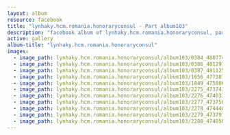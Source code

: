 ```yaml
---
layout: album
resource: facebook
title: "lynhaky.hcm.romania.honoraryconsul - Part album103"
description: "facebook album of lynhaky.hcm.romania.honoraryconsul, part album103."
active: gallery
album-title: "lynhaky.hcm.romania.honoraryconsul"
images:
  - image_path: lynhaky.hcm.romania.honoraryconsul/album103/0384_480774008_1172950787522213_4066599479140957216_n.jpg
  - image_path: lynhaky.hcm.romania.honoraryconsul/album103/0386_481297491_1172950784188880_3520325312808730130_n.jpg
  - image_path: lynhaky.hcm.romania.honoraryconsul/album103/0387_481125138_1172950770855548_3250257555646435548_n.jpg
  - image_path: lynhaky.hcm.romania.honoraryconsul/album103/1656_477387269_1165747121575913_1959419636139214807_n.jpg
  - image_path: lynhaky.hcm.romania.honoraryconsul/album103/1849_475806519_1158671505616808_8740864152494887816_n.jpg
  - image_path: lynhaky.hcm.romania.honoraryconsul/album103/2275_473741139_1148858619931430_547525616936593556_n.jpg
  - image_path: lynhaky.hcm.romania.honoraryconsul/album103/2276_474033366_1148858643264761_2586346355821029656_n.jpg
  - image_path: lynhaky.hcm.romania.honoraryconsul/album103/2277_473750222_1148858496598109_814850463113514604_n.jpg
  - image_path: lynhaky.hcm.romania.honoraryconsul/album103/2278_474440886_1148858626598096_5715570122578602925_n.jpg
  - image_path: lynhaky.hcm.romania.honoraryconsul/album103/2279_473791171_1148858623264763_1233429949242949053_n.jpg
  - image_path: lynhaky.hcm.romania.honoraryconsul/album103/2280_474058273_1148858636598095_7477720560546196901_n.jpg
---
```

